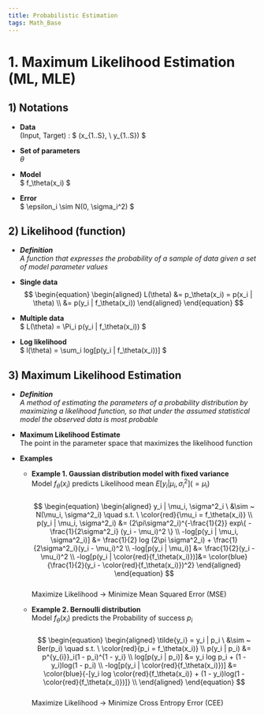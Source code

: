 ```yaml
---
title: Probabilistic Estimation
tags: Math_Base
---
```


<!--more-->

# 1. Maximum Likelihood Estimation (ML, MLE)
## 1) Notations
- **Data** <br>
(Input, Target) : $ (x_{1..S}, \ y_{1..S}) $

- **Set of parameters** <br>
$\theta$

- **Model** <br>
$ f_\theta(x_i) $

- **Error** <br>
$ \epsilon_i \sim N(0, \sigma_i^2) $


## 2) Likelihood (function)
- ***Definition*** <br>
*A function that expresses the probability of a sample of data given a set of model parameter values*

- **Single data** <br>
$$
\begin{equation}
\begin{aligned}
  L(\theta) &= p_\theta(x_i) = p(x_i | \theta) \\
  &= p(y_i | f_\theta(x_i))
\end{aligned}
\end{equation}
$$

- **Multiple data** <br>
$ L(\theta) = \Pi_i p(y_i | f_\theta(x_i)) $

- **Log likelihood** <br>
$ l(\theta) = \sum_i log[p(y_i | f_\theta(x_i))] $


## 3) Maximum Likelihood Estimation
- ***Definition*** <br>
*A method of estimating the parameters of a probability distribution by maximizing a likelihood function, so that under the assumed statistical model the observed data is most probable*

- **Maximum Likelihood Estimate** <br>
The point in the parameter space that maximizes the likelihood function

- **Examples** <br>
  - **Example 1. Gaussian distribution model with fixed variance** <br>
  Model $f_\theta(x_i)$ predicts Likelihood mean $E[y_i | \mu_i, \sigma^2_i] (= \mu_i$) <br><br>
  $$
  \begin{equation}
  \begin{aligned}
    y_i | \mu_i, \sigma^2_i \ &\sim ~ N(\mu_i, \sigma^2_i) \quad s.t. \  \color{red}{\mu_i = f_\theta(x_i)} \\
    p(y_i | \mu_i, \sigma^2_i) &= (2\pi\sigma^2_i)^{-\frac{1}{2}} exp\{ -\frac{1}{2\sigma^2_i} (y_i - \mu_i)^2 \} \\
    -log[p(y_i | \mu_i, \sigma^2_i)] &= \frac{1}{2} log (2\pi \sigma^2_i) + \frac{1}{2\sigma^2_i}(y_i - \mu_i)^2 \\
    -log[p(y_i | \mu_i)] &∝ \frac{1}{2}(y_i - \mu_i)^2 \\
    -log[p(y_i | \color{red}{f_\theta(x_i)})]&= \color{blue}{\frac{1}{2}(y_i - \color{red}{f_\theta(x_i)})^2}
  \end{aligned}
  \end{equation}
  $$ <br>
  Maximize Likelihood → Minimize Mean Squared Error (MSE)

  - **Example 2. Bernoulli distribution** <br>
  Model $f_\theta(x_i)$ predicts the Probability of success $p_i$ <br><br>
  $$
  \begin{equation}
  \begin{aligned}
    \tilde{y_i} = y_i | p_i \ &\sim ~ Ber(p_i) \quad s.t. \  \color{red}{p_i = f_\theta(x_i)} \\
    p(y_i | p_i) &= p^{y_{i}}_i(1 - p_i)^{1 - y_i} \\
    log[p(y_i | p_i)] &= y_i log p_i + (1 - y_i)log(1 - p_i) \\
    -log[p(y_i | \color{red}{f_\theta(x_i)})] &= \color{blue}{-[y_i log \color{red}{f_\theta(x_i)} + (1 - y_i)log(1 - \color{red}{f_\theta(x_i)})]} \\
  \end{aligned}
  \end{equation}
  $$ <br>
  Maximize Likelihood → Minimize Cross Entropy Error (CEE)
